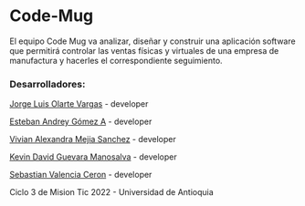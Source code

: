 # Code-Mug

El equipo Code Mug va analizar, diseñar y construir una aplicación software que permitirá controlar las ventas físicas y virtuales de una empresa de manufactura y hacerles el correspondiente seguimiento.


### Desarrolladores:

[Jorge Luis Olarte Vargas](https://github.com/jolarte8811) - developer

[Esteban Andrey Gómez A](https://github.com/unawaretub86) - developer

[Vivian Alexandra Mejia Sanchez](https://github.com/VivianMejia) - developer

[Kevin David Guevara Manosalva](https://github.com/KevinG090) - developer

[Sebastian Valencia Ceron](https://github.com/yipson) - developer

Ciclo 3 de Mision Tic 2022 - Universidad de Antioquia
